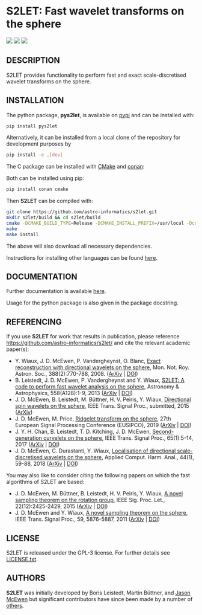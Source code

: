 # S2LET: Fast wavelet transforms on the sphere

[docs-img]: https://img.shields.io/badge/docs-stable-blue.svg
[docs-url]: https://astro-informatics.github.io/s2let/
[bintray-img]: https://img.shields.io/bintray/v/mdavezac/AstroFizz/s2let:AstroFizz?label=C%20package
[bintray-url]: https://bintray.com/mdavezac/AstroFizz/s2let:AstroFizz/2.1.0:stable/link
[pypi-img]: https://badge.fury.io/py/pys2let.svg
[pypi-url]: https://badge.fury.io/py/pys2let

[![][docs-img]][docs-url]
[![][bintray-img]][bintray-url]
[![][pypi-img]][pypi-url]

## DESCRIPTION

S2LET provides functionality to perform fast and exact scale-discretised
wavelet transforms on the sphere.

## INSTALLATION

The python package, <strong>pys2let</strong>, is available on <a href="https://pypi.org/project/pys2let/">pypi</a> and can be installed with:
 
 ```bash
 pip install pys2let
 ```

Alternatively, it can be installed from a local clone of the repository for development purposes by

 ```bash
 pip install -e .[dev]
 ```

The C package can be installed with [CMake](https://cmake.org) and
[conan](https://docs.conan.io/en/latest/howtos/other_languages_package_manager/python.html):

Both can be installed using pip:

```bash
pip install conan cmake
```

Then **S2LET** can be compiled with:

```bash
git clone https://github.com/astro-informatics/s2let.git
mkdir s2let/build && cd s2let/build
cmake -DCMAKE_BUILD_TYPE=Release -DCMAKE_INSTALL_PREFIX=/usr/local -Dconan_deps=ON  -Dcfitsio=ON ..
make
make install
```

The above will also download all necessary dependencies.

Instructions for installing other languages can be found [here](https://astro-informatics.github.io/s2let/).


## DOCUMENTATION

Further documentation is available [here](https://astro-informatics.github.io/s2let/).

Usage for the python package is also given in the package docstring.


## REFERENCING

If you use <strong>S2LET</strong> for work that results in publication, please reference <a href="http://github.com/astro-informatics/s2let">https://github.com/astro-informatics/s2let/</a> and cite the relevant academic paper(s):

- Y. Wiaux, J. D. McEwen,  P. Vandergheynst, O. Blanc,
  <a href="http://www.jasonmcewen.org/publication/wiaux-2007-sdw/">Exact reconstruction with directional wavelets on the sphere</a>, Mon. Not. Roy. Astron. Soc., 388(2):770-788, 2008. (<a href="http://arxiv.org/abs/arXiv:0712.3519">ArXiv</a>
  | <a href="http://dx.doi.org/10.1111/j.1365-2966.2008.13448.x">DOI</a>)
- B. Leistedt, J. D. McEwen, P. Vandergheynst and Y. Wiaux, <a href="http://www.jasonmcewen.org/publication/leistedt-s-2-let-axisym/">S2LET: A code to perform fast wavelet analysis on the sphere</a>, Astronomy & Astrophysics, 558(A128):1-9, 2013 (<a href="http://arxiv.org/abs/1211.1680">ArXiv</a> | <a href="http://dx.doi.org/10.1051/0004-6361/201220729">DOI</a>)
- J. D. McEwen,  B. Leistedt, M. B&uuml;ttner, H. V. Peiris, Y. Wiaux, <a href="http://www.jasonmcewen.org/publication/mcewen-s-2-let-spin/">Directional spin wavelets on the sphere</a>, IEEE Trans. Signal Proc., submitted, 2015 (<a href="http://arxiv.org/abs/1509.06749">ArXiv</a>)
-  J. D. McEwen, M. Price, <a href="http://www.jasonmcewen.org/publication/mcewen-s-2-let-ridgelets/">Ridgelet transform on the sphere</a>, 27th European Signal Processing Conference (EUSIPCO), 2019 (<a href="http://arxiv.org/abs/1510.01595v1">ArXiv</a> | <a href="http://dx.doi.org/10.23919/EUSIPCO.2019.8903034">DOI</a>)
- J. Y. H. Chan, B. Leistedt, T. D. Kitching, J. D. McEwen, <a href="http://www.jasonmcewen.org/publication/chan-s-2-let-curvelets/">Second-generation curvelets on the sphere</a>, IEEE Trans. Signal Proc., 65(1):5-14, 2017 (<a href="http://arxiv.org/abs/1511.05578">ArXiv</a> | <a href="http://dx.doi.org/10.1109/TSP.2016.2600506">DOI</a>)
- J. D. McEwen,  C. Durastanti, Y. Wiaux, <a href="http://www.jasonmcewen.org/publication/mcewen-s-2-let-localisation/">Localisation of directional scale-discretised wavelets on the sphere</a>, Applied Comput. Harm. Anal., 44(1), 59-88, 2018 (<a href="http://arxiv.org/abs/1509.06749">ArXiv</a> | <a href="http://dx.doi.org/10.1016/j.acha.2016.03.009">DOI</a>)

You may also like to consider citing the following papers on which the fast algorithms of S2LET are based:
- J. D. McEwen, M. B&uuml;ttner, B. Leistedt, H. V. Peiris, Y. Wiaux, <a href="http://ieeexplore.ieee.org/document/7298431/">A novel sampling theorem on the rotation group</a>, IEEE Sig. Proc. Let., 22(12):2425-2429, 2015 (<a href="http://arxiv.org/abs/1508.03101">ArXiv</a> | <a href="http://dx.doi.org/10.1109/LSP.2015.2490676">DOI</a>)
- J. D. McEwen and Y. Wiaux, <a href="http://www.jasonmcewen.org/publication/mcewen-so-3/">A
 novel sampling theorem on the sphere</a>, IEEE Trans. Signal Proc., 59, 5876-5887, 2011 (<a href="http://arxiv.org/abs/1110.6298">ArXiv</a>
 | <a href="http://dx.doi.org/10.1109/TSP.2011.2166394">DOI</a>)




## LICENSE

S2LET is released under the GPL-3 license.  For further details see 
[LICENSE.txt](https://github.com/astro-informatics/s2let/blob/main/LICENSE).

## AUTHORS

**S2LET** was initially developed by Boris Leistedt, Martin B&uuml;ttner, and <a href="http://www.jasonmcewen.org/">Jason McEwen</a> but significant contributors have since been made by a number of <a href="https://github.com/astro-informatics/s2let/graphs/contributors">others</a>.
